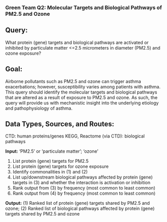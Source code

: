### Green Team Q2: Molecular Targets and Biological Pathways of PM2.5 and Ozone

## Query:

What protein (gene) targets and biological pathways are activated or inhibited by particulate matter <=2.5 micrometers in diameter (PM2.5) and ozone exposure?

## Goal:

Airborne pollutants such as PM2.5 and ozone can trigger asthma exacerbations; however, susceptibility varies among patients with asthma. This query should identify the molecular targets and biological pathways that are altered as a result of exposure to PM2.5 and ozone. As such, the query will provide us with mechanistic insight into the underlying etiology and pathophysiology of asthma.

## Data Types, Sources, and Routes:
CTD: human proteins/genes
KEGG, Reactome (via CTD): biological pathways

**Input:** ‘PM2.5’ or ‘particulate matter’; ‘ozone’

1. List protein (gene) targets for PM2.5
2. List protein (gene) targets for ozone exposure
3. Identify commonalities in (1) and (2)
4. List up/downstream biological pathways affected by protein (gene) targets in (3) and whether the interaction is activation or inhibition
5. Rank output from (3) by frequency (most common to least common)
6. Rank output from (4) by frequency (most common to least common)

**Output:** (1) Ranked list of protein (gene) targets shared by PM2.5 and ozone; (2) Ranked list of biological pathways affected by protein (gene) targets shared by PM2.5 and ozone
